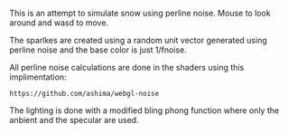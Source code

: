 This is an attempt to simulate snow using perline noise. Mouse to look around
and wasd to move.

The sparlkes are created using a random unit vector generated using perline
noise and the base color is just 1/fnoise.

All perline noise calculations are done in the shaders using this implimentation:

    https://github.com/ashima/webgl-noise

The lighting is done with a modified bling phong function where only the
anbient and the specular are used.
